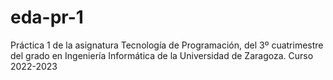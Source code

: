 # eda-pr-1
Práctica 1 de la asignatura Tecnología de Programación, del 3º cuatrimestre del grado en Ingeniería Informática de la Universidad de Zaragoza. Curso 2022-2023
